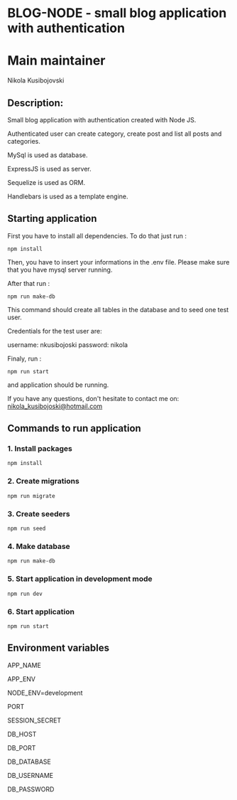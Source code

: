 BLOG-NODE - small blog application with authentication
===

# Main maintainer

Nikola Kusibojovski

## Description:

Small blog application with authentication created with Node JS. 

Authenticated user can create category, create post and list all posts and categories.

MySql is used as  database.

ExpressJS is used as server.

Sequelize is used as ORM.

Handlebars is used as a template engine.

## Starting application

First you have to install all dependencies. To do that just run : 
```
npm install
```

Then, you have to insert your informations in the .env file. Please make sure that you have mysql server running.

After that run :

```
npm run make-db
```

This command should create all tables in the database and to seed one test user. 

Credentials for the test user are:

username: nkusibojoski
password: nikola

Finaly, run :

```
npm run start
```
and application should be running.

If you have any questions, don't hesitate to contact me on: nikola_kusibojoski@hotmail.com

## Commands to run application

### 1. Install packages

```
npm install
```

### 2. Create migrations

```
npm run migrate
```

### 3. Create seeders

```
npm run seed
```

### 4. Make database

```
npm run make-db
```

### 5. Start application in development mode

```
npm run dev
```

### 6. Start application

```
npm run start
```

## Environment variables

APP_NAME

APP_ENV

NODE_ENV=development

PORT

SESSION_SECRET

DB_HOST

DB_PORT

DB_DATABASE

DB_USERNAME

DB_PASSWORD
